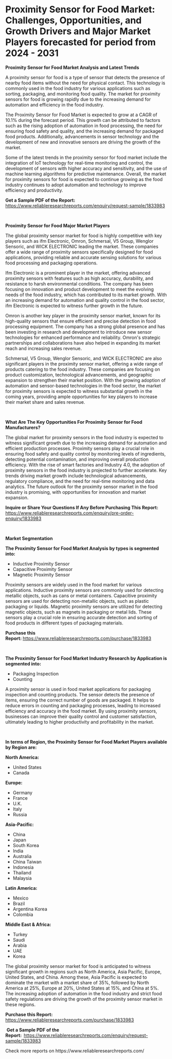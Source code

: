 <p><h1>Proximity Sensor for Food Market: Challenges, Opportunities, and Growth Drivers and Major Market Players forecasted for period from 2024 - 2031</h1></p><p><strong>Proximity Sensor for Food Market Analysis and Latest Trends</strong></p>
<p><p>A proximity sensor for food is a type of sensor that detects the presence of nearby food items without the need for physical contact. This technology is commonly used in the food industry for various applications such as sorting, packaging, and monitoring food quality. The market for proximity sensors for food is growing rapidly due to the increasing demand for automation and efficiency in the food industry.</p><p>The Proximity Sensor for Food Market is expected to grow at a CAGR of 10.1% during the forecast period. This growth can be attributed to factors such as the rising adoption of automation in food processing, the need for ensuring food safety and quality, and the increasing demand for packaged food products. Additionally, advancements in sensor technology and the development of new and innovative sensors are driving the growth of the market.</p><p>Some of the latest trends in the proximity sensor for food market include the integration of IoT technology for real-time monitoring and control, the development of sensors with higher accuracy and sensitivity, and the use of machine learning algorithms for predictive maintenance. Overall, the market for proximity sensors for food is expected to continue growing as the food industry continues to adopt automation and technology to improve efficiency and productivity.</p></p>
<p><strong>Get a Sample PDF of the Report:&nbsp;</strong> <a href="https://www.reliableresearchreports.com/enquiry/request-sample/1833983">https://www.reliableresearchreports.com/enquiry/request-sample/1833983</a></p>
<p>&nbsp;</p>
<p><strong>Proximity Sensor for Food Major Market Players</strong></p>
<p><p>The global proximity sensor market for food is highly competitive with key players such as ifm Electronic, Omron, Schmersal, V5 Group, Wenglor Sensoric, and WICK ELECTRONIC leading the market. These companies offer a wide range of proximity sensors specifically designed for food applications, providing reliable and accurate sensing solutions for various food processing and packaging operations.</p><p>Ifm Electronic is a prominent player in the market, offering advanced proximity sensors with features such as high accuracy, durability, and resistance to harsh environmental conditions. The company has been focusing on innovation and product development to meet the evolving needs of the food industry, which has contributed to its market growth. With an increasing demand for automation and quality control in the food sector, ifm Electronic is expected to witness further growth in the future.</p><p>Omron is another key player in the proximity sensor market, known for its high-quality sensors that ensure efficient and precise detection in food processing equipment. The company has a strong global presence and has been investing in research and development to introduce new sensor technologies for enhanced performance and reliability. Omron's strategic partnerships and collaborations have also helped in expanding its market reach and increasing sales revenue.</p><p>Schmersal, V5 Group, Wenglor Sensoric, and WICK ELECTRONIC are also significant players in the proximity sensor market, offering a wide range of products catering to the food industry. These companies are focusing on product customization, technological advancements, and geographic expansion to strengthen their market position. With the growing adoption of automation and sensor-based technologies in the food sector, the market for proximity sensors is expected to witness substantial growth in the coming years, providing ample opportunities for key players to increase their market share and sales revenue.</p></p>
<p>&nbsp;</p>
<p><strong>What Are The Key Opportunities For Proximity Sensor for Food Manufacturers?</strong></p>
<p><p>The global market for proximity sensors in the food industry is expected to witness significant growth due to the increasing demand for automation and efficient production processes. Proximity sensors play a crucial role in ensuring food safety and quality control by monitoring levels of ingredients, detecting potential contamination, and improving overall production efficiency. With the rise of smart factories and Industry 4.0, the adoption of proximity sensors in the food industry is projected to further accelerate. Key trends driving market growth include technological advancements, regulatory compliance, and the need for real-time monitoring and data analytics. The future outlook for the proximity sensor market in the food industry is promising, with opportunities for innovation and market expansion.</p></p>
<p><strong>Inquire or Share Your Questions If Any Before Purchasing This Report:</strong> <a href="https://www.reliableresearchreports.com/enquiry/pre-order-enquiry/1833983">https://www.reliableresearchreports.com/enquiry/pre-order-enquiry/1833983</a></p>
<p>&nbsp;</p>
<p><strong>Market Segmentation</strong></p>
<p><strong>The Proximity Sensor for Food Market Analysis by types is segmented into:</strong></p>
<p><ul><li>Inductive Proximity Sensor</li><li>Capacitive Proximity Sensor</li><li>Magnetic Proximity Sensor</li></ul></p>
<p><p>Proximity sensors are widely used in the food market for various applications. Inductive proximity sensors are commonly used for detecting metallic objects, such as cans or metal containers. Capacitive proximity sensors are used for detecting non-metallic objects, such as plastic packaging or liquids. Magnetic proximity sensors are utilized for detecting magnetic objects, such as magnets in packaging or metal lids. These sensors play a crucial role in ensuring accurate detection and sorting of food products in different types of packaging materials.</p></p>
<p><strong>Purchase this Report:&nbsp;</strong><a href="https://www.reliableresearchreports.com/purchase/1833983">https://www.reliableresearchreports.com/purchase/1833983</a></p>
<p>&nbsp;</p>
<p><strong>The Proximity Sensor for Food Market Industry Research by Application is segmented into:</strong></p>
<p><ul><li>Packaging Inspection</li><li>Counting</li></ul></p>
<p><p>A proximity sensor is used in food market applications for packaging inspection and counting products. The sensor detects the presence of items, ensuring the correct number of goods are packaged. It helps to reduce errors in counting and packaging processes, leading to increased efficiency and accuracy in the food market. By using proximity sensors, businesses can improve their quality control and customer satisfaction, ultimately leading to higher productivity and profitability in the market.</p></p>
<p>&nbsp;</p>
<p><strong>In terms of Region, the Proximity Sensor for Food Market Players available by Region are:</strong></p>
<p>
    <p> <strong> North America: </strong>
        <ul>
            <li>United States</li>
            <li>Canada</li>
        </ul>
        </p> 
    <p> <strong> Europe: </strong>
        <ul>
            <li>Germany</li>
            <li>France</li>
            <li>U.K.</li>
            <li>Italy</li>
            <li>Russia</li>
        </ul>
        </p> 
    <p> <strong> Asia-Pacific: </strong>
        <ul>
            <li>China</li>
            <li>Japan</li>
            <li>South Korea</li>
            <li>India</li>
            <li>Australia</li>
            <li>China Taiwan</li>
            <li>Indonesia</li>
            <li>Thailand</li>
            <li>Malaysia</li>
        </ul>
        </p> 
    <p> <strong> Latin America: </strong>
        <ul>
            <li>Mexico</li>
            <li>Brazil</li>
            <li>Argentina Korea</li>
            <li>Colombia</li>
        </ul>
        </p> 
    <p> <strong> Middle East & Africa: </strong>
        <ul>
            <li>Turkey</li>
            <li>Saudi</li>
            <li>Arabia</li>
            <li>UAE</li>
            <li>Korea</li>
        </ul>
    </p>
    </p>
<p><p>The global proximity sensor market for food is anticipated to witness significant growth in regions such as North America, Asia Pacific, Europe, United States, and China. Among these, Asia Pacific is expected to dominate the market with a market share of 35%, followed by North America at 25%, Europe at 20%, United States at 15%, and China at 5%. The increasing adoption of automation in the food industry and strict food safety regulations are driving the growth of the proximity sensor market in these regions.</p></p>
<p><strong>Purchase this Report: </strong><a href="https://www.reliableresearchreports.com/purchase/1833983">https://www.reliableresearchreports.com/purchase/1833983</a></p>
<p>&nbsp;<strong>Get a Sample PDF of the Report:&nbsp;&nbsp;</strong><a href="https://www.reliableresearchreports.com/enquiry/request-sample/1833983">https://www.reliableresearchreports.com/enquiry/request-sample/1833983</a></p>
<p><strong></strong></p>
<p>Check more reports on https://www.reliableresearchreports.com/</p>